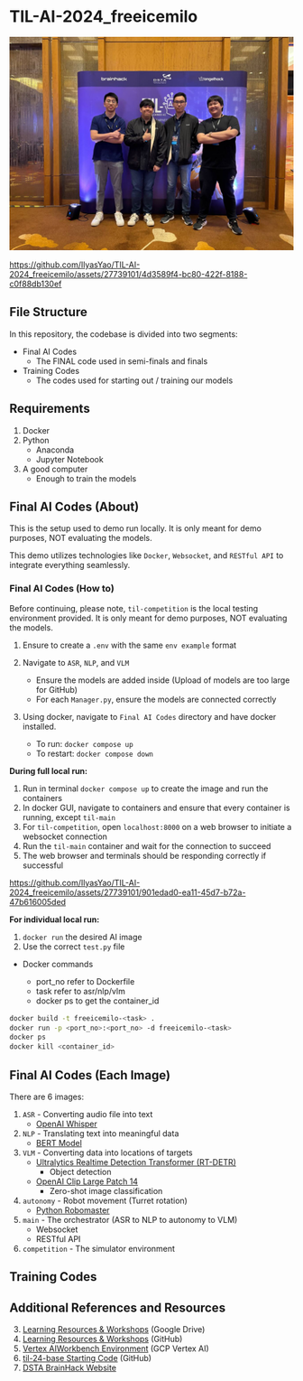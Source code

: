 # TIL-AI-2024_freeicemilo

<p align="center">
    <img src="Photos/Team.jpg" style="width:600px;"/>
</p>

<!-- Turret Demo Video -->

https://github.com/IlyasYao/TIL-AI-2024_freeicemilo/assets/27739101/4d3589f4-bc80-422f-8188-c0f88db130ef

## File Structure

In this repository, the codebase is divided into two segments:

-   Final AI Codes
    -   The FINAL code used in semi-finals and finals
-   Training Codes
    -   The codes used for starting out / training our models

## Requirements

1. Docker
2. Python
    - Anaconda
    - Jupyter Notebook
3. A good computer
    - Enough to train the models

## Final AI Codes (About)

This is the setup used to demo run locally. It is only meant for demo purposes, NOT evaluating the models.

This demo utilizes technologies like `Docker`, `Websocket`, and `RESTful API` to integrate everything seamlessly.

### Final AI Codes (How to)

Before continuing, please note, `til-competition` is the local testing environment provided. It is only meant for demo purposes, NOT evaluating the models.

1. Ensure to create a `.env` with the same `env example` format
2. Navigate to `ASR`, `NLP`, and `VLM`

    - Ensure the models are added inside (Upload of models are too large for GitHub)
    - For each `Manager.py`, ensure the models are connected correctly

3. Using docker, navigate to `Final AI Codes` directory and have docker installed.

    - To run: `docker compose up`
    - To restart: `docker compose down`

**During full local run:**

1. Run in terminal `docker compose up` to create the image and run the containers
2. In docker GUI, navigate to containers and ensure that every container is running, except `til-main`
3. For `til-competition`, open `localhost:8000` on a web browser to initiate a websocket connection
4. Run the `til-main` container and wait for the connection to succeed
5. The web browser and terminals should be responding correctly if successful

https://github.com/IlyasYao/TIL-AI-2024_freeicemilo/assets/27739101/901edad0-ea11-45d7-b72a-47b616005ded

**For individual local run:**

1. `docker run` the desired AI image
2. Use the correct `test.py` file

-   Docker commands

    -   port_no refer to Dockerfile
    -   task refer to asr/nlp/vlm
    -   docker ps to get the container_id

```bash
docker build -t freeicemilo-<task> .
docker run -p <port_no>:<port_no> -d freeicemilo-<task>
docker ps
docker kill <container_id>
```

## Final AI Codes (Each Image)

There are 6 images:

1. `ASR` - Converting audio file into text
    - [OpenAI Whisper](https://openai.com/index/whisper/)
2. `NLP` - Translating text into meaningful data
    - [BERT Model](https://huggingface.co/docs/transformers/en/model_doc/bert)
3. `VLM` - Converting data into locations of targets
    - [Ultralytics Realtime Detection Transformer (RT-DETR)](https://docs.ultralytics.com/models/rtdetr/)
        - Object detection
    - [OpenAI Clip Large Patch 14](https://huggingface.co/openai/clip-vit-large-patch14)
        - Zero-shot image classification
4. `autonomy` - Robot movement (Turret rotation)
    - [Python Robomaster](https://robomaster-dev.readthedocs.io/en/latest/introduction.html)
5. `main` - The orchestrator (ASR to NLP to autonomy to VLM)
    - Websocket
    - RESTful API
6. `competition` - The simulator environment

## Training Codes

## Additional References and Resources

3.  [Learning Resources & Workshops](https://drive.google.com/drive/folders/1JmeEwQZoqobPmUeSZWrvR5Inrw6NJ8Kr) (Google Drive)
4.  [Learning Resources & Workshops](https://github.com/TIL-24/til-24-curriculum/) (GitHub)
5.  [Vertex AIWorkbench Environment](https://console.cloud.google.com/vertex-ai/workbench/instances?project=dsta-angelhack) (GCP Vertex AI)
6.  [til-24-base Starting Code](https://github.com/TIL-24/til-24-base/) (GitHub)
7.  [DSTA BrainHack Website](https://www.dstabrainhack.com/showcase-programme)
